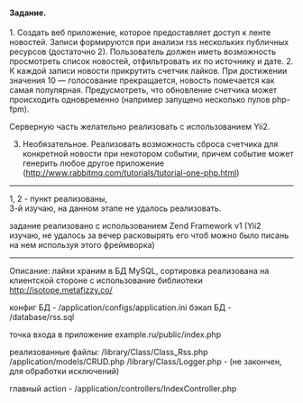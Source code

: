 #### Задание. ####
<p>
1. Создать веб приложение, которое предоставляет доступ к ленте новостей. 
Записи формируются при анализи rss нескольких публичных ресурсов (достаточно 2). 
Пользователь должен иметь возможность просмотреть список новостей, отфильтровать их по источнику и дате.
2. К каждой записи новости прикрутить счетчик лайков. 
При достижении значения 10 — голосование прекращается, новость помечается как самая популярная. 
Предусмотреть, что обновление счетчика может происходить одновременно (например запущено несколько пулов php-fpm).

Серверную часть желательно реализовать с использованием Yii2.

3. Необязательное.
Реализовать возможность сброса счетчика для конкретной новости при некотором событии, причем событие может генерить любое другое приложение (http://www.rabbitmq.com/tutorials/tutorial-one-php.html)
</p>

----

1, 2 - пункт реализованы, <br>
3-й изучаю, на данном этапе не удалось реализовать.

задание реализовано с использованием Zend Framework v1 (Yii2 изучаю, не удалось за вечер расковырять его чтоб можно было 
                                                        писань на нем используя этого фреймворка)
                                                        

------
Описание:
лайки храним  в БД MySQL,
сортировка реализована на клиентской стороне с использование библиотеки http://isotope.metafizzy.co/

конфиг БД - /application/configs/application.ini 
бэкап  БД - /database/rss.sql

точка входа в приложение  example.ru/public/index.php

реализованные файлы:
  /library/Class/Class_Rss.php
  /application/models/CRUD.php
  /library/Class/Logger.php - (не закончен, для обработки исключений)
  
главный action  - /application/controllers/IndexController.php

